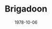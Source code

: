 ---
title: Brigadoon
date: 1978-10-06
opening_date: 1978-10-06
closing_date: 1978-10-21
layout: productions
playbill:
Theatre: Theatre Jacksonville
Venue: Little Theatre
cast:
- Tommy Albright: John Hein
- Jeff Douglas: Sam Frankhouser
- Archie Beaton: Bruce Reymond
- Harry Beaton: Charles Nowlin
- Angus MacGuffie: John Compton
- Andrew MacLaren: Thomas Henchy
- Sandy MacLeod: Jim Hayhurst
- Fiona MacLaren: Martha Carswell
- Jean MacLaren: Karen Peterson
- Meg Brockie: Valerie Hall
- Charlie Dalrymple: Stephen Fessler
- Maggie Anderson: Renee Ganong
- Mr. Lundie: Bill Harriman
- Stuart Dalrymple: Jim Shaw
- MacGregor: Collier Summers
- Bagpiper: Bernie Kaye
- Frank: Dick Kerekes
- Jane Ashton: Kandice McNett
- Townsfolk of Brigadoon:
  - Leonard Alterman
  - Nancy Blocksidge
  - Robin Brooke
  - Kathy Brown
  - Jan Carroll
  - Shirley Cooke
  - Debbie Hancock
  - Helen Harris
  - Vivian Hill
  - Marvina Lodge
  - Bill Merwin
  - Nancy Spivey
  - Barbara Stillson
  - Larry Weiler
  - Grier Wells
  - David Winne
  - Tina Wirthington
crew:
- Director: Robert Knowles
- Choreographer: Donna Freyberg
- Musical Director: Rosalind MacEnulty
- Scene Design: Norman Miller
- Stage Manager: Doug Thomas
- Lighting Design: Kelly Hart
- Lighting Technician: Amelia Senhausen
- Follow Spot: Niki Morrissett
- Properties:
  - Pam Jackson
  - Harriette Floyd
  - Sabina Meyer
  - Kandice McNett
- Head Grip: Tom Heffernan
- Set Construction:
  - David Drury
  - Marty Friedman
  - Ken Golden
  - Tom Heffernan
  - John Hein
  - Pam Jackson
  - Connie Land
  - Bebe Schroder
  - Doug Thomas
  - Dean Wickham
- Costumes:
  - Gert Berman
  - Nancy Kaye
- Publicity: Diane Somerville
- Box Office: Barbara Stillson
---